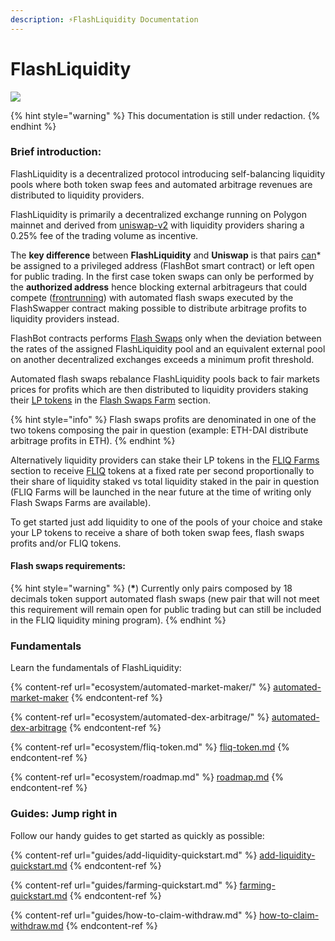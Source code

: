 ```yaml
---
description: ⚡FlashLiquidity Documentation
---
```


# FlashLiquidity

![](.gitbook/assets/png\_20220415\_172744\_0000\(2\).png)

{% hint style="warning" %}
This documentation is still under redaction.
{% endhint %}

### Brief introduction:

FlashLiquidity is a decentralized protocol introducing self-balancing liquidity pools where both token swap fees and automated arbitrage revenues are distributed to liquidity providers.

FlashLiquidity is primarily a decentralized exchange running on Polygon mainnet and derived from [uniswap-v2](https://github.com/Uniswap/v2-core) with liquidity providers sharing a 0.25% fee of the trading volume as incentive.

The **key difference** between **FlashLiquidity** and **Uniswap** is that pairs [can](./#requirements)\* be assigned to a privileged address (FlashBot smart contract) or left open for public trading. In the first case token swaps can only be performed by the **authorized address** hence blocking external arbitrageurs that could compete ([frontrunning](https://arxiv.org/pdf/2102.03347.pdf)) with automated flash swaps executed by the FlashSwapper contract making possible to distribute arbitrage profits to liquidity providers instead.&#x20;

FlashBot contracts performs [Flash Swaps](https://docs.uniswap.org/protocol/V2/guides/smart-contract-integration/using-flash-swaps) only when the deviation between the rates of the assigned FlashLiquidity pool and an equivalent external pool on another decentralized exchanges exceeds a minimum profit threshold.

Automated flash swaps rebalance FlashLiquidity pools back to fair markets prices for profits which are then distributed to liquidity providers staking their [LP tokens](https://coinmarketcap.com/alexandria/glossary/liquidity-provider-tokens-lp-tokens) in the [Flash Swaps Farm](https://www.flashliquidity.finance/#/farm/flashswap) section.

{% hint style="info" %}
Flash swaps profits are denominated in one of the two tokens composing the pair in question (example: ETH-DAI distribute arbitrage profits in ETH).
{% endhint %}

Alternatively liquidity providers can stake their LP tokens in the [FLIQ Farms ](ecosystem/farms/fliq-farms.md)section to receive [FLIQ](ecosystem/fliq-token.md) tokens at a fixed rate per second proportionally to their share of liquidity staked vs total liquidity staked in the pair in question (FLIQ Farms will be launched in the near future at the time of writing only Flash Swaps Farms are available).&#x20;

To get started just add liquidity to one of the pools of your choice and stake your LP tokens to receive a share of both token swap fees, flash swaps profits and/or FLIQ tokens.

#### Flash swaps requirements: <a href="#requirements" id="requirements"></a>

{% hint style="warning" %}
(**\***) Currently only pairs composed by 18 decimals token support automated flash swaps (new pair that will not meet this requirement will remain open for public trading but can still be included in the FLIQ liquidity mining program).
{% endhint %}

### Fundamentals

Learn the fundamentals of FlashLiquidity:

{% content-ref url="ecosystem/automated-market-maker/" %}
[automated-market-maker](ecosystem/automated-market-maker/)
{% endcontent-ref %}

{% content-ref url="ecosystem/automated-dex-arbitrage/" %}
[automated-dex-arbitrage](ecosystem/automated-dex-arbitrage/)
{% endcontent-ref %}

{% content-ref url="ecosystem/fliq-token.md" %}
[fliq-token.md](ecosystem/fliq-token.md)
{% endcontent-ref %}

{% content-ref url="ecosystem/roadmap.md" %}
[roadmap.md](ecosystem/roadmap.md)
{% endcontent-ref %}

### Guides: Jump right in

Follow our handy guides to get started as quickly as possible:

{% content-ref url="guides/add-liquidity-quickstart.md" %}
[add-liquidity-quickstart.md](guides/add-liquidity-quickstart.md)
{% endcontent-ref %}

{% content-ref url="guides/farming-quickstart.md" %}
[farming-quickstart.md](guides/farming-quickstart.md)
{% endcontent-ref %}

{% content-ref url="guides/how-to-claim-withdraw.md" %}
[how-to-claim-withdraw.md](guides/how-to-claim-withdraw.md)
{% endcontent-ref %}
